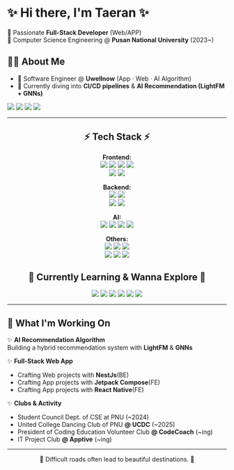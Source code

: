 # ✨ Hi there, I'm Taeran ✨

🌱 Passionate **Full-Stack Developer** (Web/APP)  
🏫 Computer Science Engineering @ **Pusan National University** (2023~)


## 👩‍💻 About Me

- 🔭 Software Engineer @ **Uwellnow** (App · Web · AI Algorithm)
- 🚀 Currently diving into **CI/CD pipelines** & **AI Recommendation (LightFM + GNNs)**

<a href="mailto:kimtaeran4767@gmail.com"><img src="https://img.shields.io/badge/Gmail-D14836?style=flat&logo=gmail&logoColor=white" /></a>
<a href="https://www.instagram.com/8.xar"><img src="https://img.shields.io/badge/Instagram-E4405F?style=flat&logo=Instagram&logoColor=white"/></a>
<a href="https://latteeea.tistory.com/"><img src="https://img.shields.io/badge/Tistory-orange?style=flat&logo=tistory&logoColor=white"></a>
<a href="https://blog.naver.com/taeran4767"><img src="https://img.shields.io/badge/Naver%20Blog-03C75A?style=flat&logo=naver&logoColor=white"></a>

---

<h2 align="center">⚡ Tech Stack ⚡</h2>

<p align="center">
  <strong>Frontend:</strong><br>
  <img src="https://img.shields.io/badge/TypeScript-007ACC?style=for-the-badge&logo=typescript&logoColor=white">
  <img src="https://img.shields.io/badge/React-61DBFB?style=for-the-badge&logo=react&logoColor=black">
  <img src="https://img.shields.io/badge/React_Router-CA4245?style=for-the-badge&logo=react-router&logoColor=white">
  <img src="https://img.shields.io/badge/Tailwind_CSS-38B2AC?style=for-the-badge&logo=tailwind-css&logoColor=white">
  <br>
  <img src="https://img.shields.io/badge/Kotlin-0095D5?&style=for-the-badge&logo=kotlin&logoColor=white">
  <img src="https://img.shields.io/badge/React_Native-20232A?style=for-the-badge&logo=react&logoColor=61DAFB">
</p>

<p align="center">
  <strong>Backend:</strong><br>
  <img src="https://img.shields.io/badge/Render-46E3B7?style=for-the-badge&logo=render&logoColor=white">
  <img src="https://img.shields.io/badge/FastAPI-009688?style=for-the-badge&logo=fastapi&logoColor=white">
  <br>
  <img src="https://img.shields.io/badge/PostgreSQL-1D4ED8?style=for-the-badge&logo=postgresql&logoColor=white">
  <img src="https://img.shields.io/badge/Firebase-039BE5?style=for-the-badge&logo=Firebase&logoColor=white">

</p>

<p align="center">
  <strong>AI:</strong><br>
  <img src="https://img.shields.io/badge/Pandas-150458?style=for-the-badge&logo=pandas&logoColor=white">
  <img src="https://img.shields.io/badge/Matplotlib-11557c?style=for-the-badge&logo=matplotlib&logoColor=white">
  <img src="https://img.shields.io/badge/SciPy-8CAAE6?style=for-the-badge&logo=scipy&logoColor=white">
  <img src="https://img.shields.io/badge/scikit--learn-F7931E?style=for-the-badge&logo=scikit-learn&logoColor=white">
</p>

<p align="center">
  <strong>Others:</strong><br>
  <img src="https://img.shields.io/badge/Expo-1C2024?style=for-the-badge&logo=expo&logoColor=white">
  <img src="https://img.shields.io/badge/Vite-646CFF?style=for-the-badge&logo=vite&logoColor=white">
  <img src="https://img.shields.io/badge/Vercel-000000?style=for-the-badge&logo=vercel&logoColor=white">
  <br>
  <img src="https://img.shields.io/badge/GitHub_Actions-2088FF?style=for-the-badge&logo=github-actions&logoColor=white">
  <img src="https://img.shields.io/badge/Figma-F24E1E?style=for-the-badge&logo=figma&logoColor=white">
  <img src="https://img.shields.io/badge/Arduino_IDE-00979D?style=for-the-badge&logo=arduino&logoColor=white">
</p>

<h2 align="center">🌈 Currently Learning & Wanna Explore 🌈</h2>

<p align="center">
  <img src="https://img.shields.io/badge/Next.js-000?logo=nextdotjs&logoColor=fff&style=for-the-badge">
  <img src="https://img.shields.io/badge/Spring-6DB33F?style=for-the-badge&logo=spring&logoColor=white">
  <img src="https://img.shields.io/badge/Nestjs-E0234E?style=for-the-badge&logo=nestjs&logoColor=white">
  <img src="https://img.shields.io/badge/Amazon_AWS-FF9900?style=for-the-badge&logo=amazonaws&logoColor=white">
  <img src="https://img.shields.io/badge/Docker-2496ED?style=for-the-badge&logo=docker&logoColor=white">
  <img src="https://img.shields.io/badge/Kubernetes-326CE5?style=for-the-badge&logo=kubernetes&logoColor=white">
</p>

---

## 🚀 What I'm Working On

✨ **AI Recommendation Algorithm**  
Building a hybrid recommendation system with **LightFM** & **GNNs**  

✨ **Full-Stack Web App**  
- Crafting Web projects with **NestJs**(BE)
- Crafting App projects with **Jetpack Compose**(FE)
- Crafting App projects with **React Native**(FE)

✨ **Clubs & Activity**  
- Student Council Dept. of CSE at PNU (~2024)
- United College Dancing Club of PNU **@ UCDC** (~2025)
- President of Coding Education Volunteer Club **@ CodeCoach** (~ing)
- IT Project Club **@ Apptive** (~ing)
---

<p align="center">
  🌟 Difficult roads often lead to beautiful destinations. 🌟
</p>
